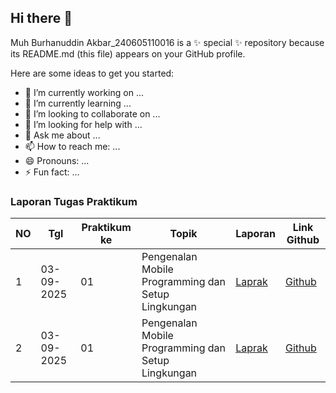 ## Hi there 👋

Muh Burhanuddin Akbar_240605110016 is a ✨ special ✨ repository because its README.md (this file) appears on your GitHub profile.

Here are some ideas to get you started:

- 🔭 I’m currently working on ...
- 🌱 I’m currently learning ...
- 👯 I’m looking to collaborate on ...
- 🤔 I’m looking for help with ...
- 💬 Ask me about ...
- 📫 How to reach me: ...
- 😄 Pronouns: ...
- ⚡ Fun fact: ...
### Laporan Tugas Praktikum

| NO | Tgl       | Praktikum ke | Topik                                           | Laporan |      Link Github    |
|----|-----------|--------------|-------------------------------------------------|---------|---------------------|
| 1  | 03-09-2025 | 01           | Pengenalan Mobile Programming dan Setup Lingkungan |  [Laprak](https://drive.google.com/file/d/1L-I_dVI0bwgi1NTX6eAIT7tsWFNrcqyV/view?usp=sharing)   |   [Github]()    |  
| 2  | 03-09-2025 | 01           | Pengenalan Mobile Programming dan Setup Lingkungan |  [Laprak]()   |   [Github]()    |  
